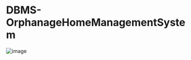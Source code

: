 # DBMS-OrphanageHomeManagementSystem
![image](https://github.com/Jankruti/DBMS-OrphanageHomeManagementSystem/assets/110399146/9c3258b5-acee-4e6d-bd7a-a7ee95f33218)

